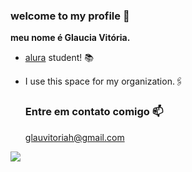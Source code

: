  ### welcome to my profile 🤍
**meu nome é Glaucia Vitória.**
- [alura](https://www.alura.com.br) student! 📚
- I use this space for my organization.🖇️

  ### Entre em contato comigo 📫
  glauvitoriah@gmail.com


![](https://media1.tenor.com/m/eNVQ1fZNV4gAAAAC/billie-eilish-billie.gif)

